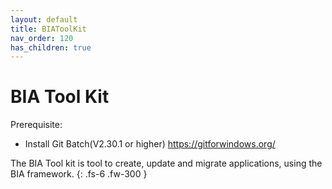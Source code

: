 ```yaml
---
layout: default
title: BIAToolKit
nav_order: 120
has_children: true
---
```


# BIA Tool Kit
Prerequisite:
* Install Git Batch(V2.30.1 or higher) https://gitforwindows.org/

The BIA Tool kit is tool to create, update and migrate applications, using the BIA framework.
{: .fs-6 .fw-300 }